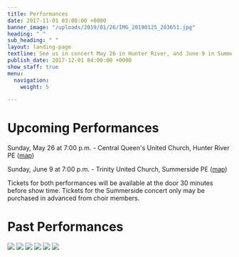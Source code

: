 ```yaml
---
title: Performances
date: 2017-11-01 03:00:00 +0000
banner_image: "/uploads/2019/01/26/IMG_20190125_203651.jpg"
heading: " "
sub_heading: " "
layout: landing-page
textline: See us in concert May 26 in Hunter River, and June 9 in Summerside
publish_date: 2017-12-01 04:00:00 +0000
show_staff: true
menu:
  navigation:
    weight: 5

---
```

# Upcoming Performances

Sunday, May 26 at 7:00 p.m. - Central Queen's United Church, Hunter River PE ([map](https://goo.gl/maps/8BsDwLN2jLK2))

Sunday, June 9 at 7:00 p.m. - Trinity United Church, Summerside PE ([map](https://goo.gl/maps/nuzN7oMkWLG2))

Tickets for both performances will be available at the door 30 minutes before show time. Tickets for the Summerside concert only may be purchased in advanced from choir members.

# Past Performances

![](/uploads/2019/01/30/concertposterchristmas2018.jpg)
![](/uploads/2019/01/30/concertposterspring2018.jpg)
![](/uploads/2019/01/30/concertposterchristmas2017.jpg)
![](/uploads/2019/01/30/concertposterspring2017.jpg)
![](/uploads/2019/01/30/concertposterchristmas2016.jpg)
![](/uploads/2019/01/30/concertposterspring2016.jpg)